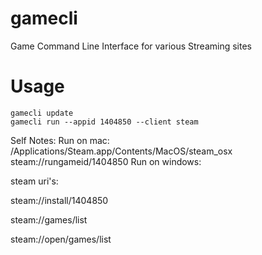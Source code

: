# gamecli
Game Command Line Interface for various Streaming sites


# Usage
```
gamecli update
gamecli run --appid 1404850 --client steam
```

Self Notes:
Run on mac: /Applications/Steam.app/Contents/MacOS/steam_osx steam://rungameid/1404850
Run on windows: 

steam uri's:

steam://install/1404850

steam://games/list

steam://open/games/list